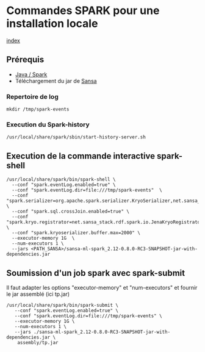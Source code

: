 # Commandes SPARK pour une installation locale

[index](./index.md)

## Prérequis

- [Java / Spark](./prerequisites.md) 
- Téléchargement du jar de [Sansa](https://github.com/SANSA-Stack/SANSA-Stack/releases/download/v0.8.5_ExPAD/sansa-ml-spark_2.12-0.8.0-RC3-SNAPSHOT-jar-with-dependencies.jar)

### Repertoire de log

```shell
mkdir /tmp/spark-events
```

### Execution du Spark-history

```shell
/usr/local/share/spark/sbin/start-history-server.sh
```

## Execution de la commande interactive spark-shell

```shell
/usr/local/share/spark/bin/spark-shell \
  --conf "spark.eventLog.enabled=true" \
  --conf "spark.eventLog.dir=file:///tmp/spark-events"  \
  --conf "spark.serializer=org.apache.spark.serializer.KryoSerializer,net.sansa_stack.query.spark.ontop.OntopKryoRegistrator,net.sansa_stack.query.spark.sparqlify.KryoRegistratorSparqlify" \
  --conf "spark.sql.crossJoin.enabled=true" \
  --conf "spark.kryo.registrator=net.sansa_stack.rdf.spark.io.JenaKryoRegistrator" \
  --conf "spark.kryoserializer.buffer.max=2000" \
  --executor-memory 1G  \
  --num-executors 1 \
  --jars <PATH_SANSA>/sansa-ml-spark_2.12-0.8.0-RC3-SNAPSHOT-jar-with-dependencies.jar
```


## Soumission d'un job spark avec spark-submit

Il faut adapter les options "executor-memory" et "num-executors" et fournir le jar assemblé (ici tp.jar)

```shell
/usr/local/share/spark/bin/spark-submit \
   --conf "spark.eventLog.enabled=true" \
   --conf "spark.eventLog.dir=file:///tmp/spark-events" \
   --executor-memory 1G \
   --num-executors 1 \
   --jars ./sansa-ml-spark_2.12-0.8.0-RC3-SNAPSHOT-jar-with-dependencies.jar \
    assembly/tp.jar
```   